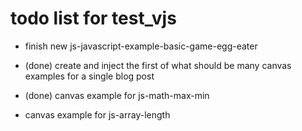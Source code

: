 # todo list for test_vjs

* finish new js-javascript-example-basic-game-egg-eater

* (done) create and inject the first of what should be many canvas examples for a single blog post
* (done) canvas example for js-math-max-min
* canvas example for js-array-length